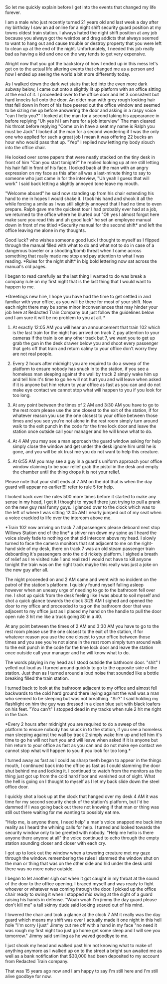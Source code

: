 So let me quickly explain before I get into the events that changed my life forever. 

I am a male who just recently turned 21 years old and last week a day after my birthday I saw an ad online for a night shift security guard position at my towns oldest train station. I always hated the night shift position at any job because you always got the weirdos and drug addicts that always seemed to want to hang out and cause trouble or destroy property that you were left to clean up at the end of the night. Unfortunately, I needed this job really bad as having a kid and one on the way tends to get very expensive. 

Alright now that you got the backstory of how I ended up in this mess let's get on to the actual life altering events that changed me as a person and how I ended up seeing the world a bit more differently today. 

As I walked down the dark wet stairs that led into the even more dark subway below, I came out onto a slightly lit up platform with an office sitting at the end of it. I proceeded over to the office door and let 3 consistent but hard knocks fall onto the door. An older man with grey rough looking hair that fell down in front of his face peered out the office window and seemed to be sizing me up before answering the door and asking in a raspy voice "can I help you?" I looked at the man for a second taking his appearance in before replying "Uh yes hi I am here for a job interview" The man cleared his throat before replying "Come on in have a seat my name is Ralph you must be Jack" I looked at the man for a second wondering if I was the only one who applied for such a great job I mean it was offering 22 bucks an hour who would pass that up. "Yep" I replied now letting my body slouch into the office chair. 

He looked over some papers that were neatly stacked on the tiny desk in front of him "Can you start tonight?" he replied looking up at me still letting his hair fall in front of his face. I looked back at the man with an angry expression on my face as this after all was a last-minute thing to say to someone who just came in for the interview, "Uh yeah I guess that will work" I said back letting a slightly annoyed tone leave my mouth. 

"Welcome aboard" he said now standing up from his chair extending his hand to me in hopes I would shake it. I took his hand and shook it all the while forcing a smile as I was still slightly annoyed that I had no time to even prepare. Ralph gave me the quickest tour I had probably ever had at a job, we returned to the office where he blurted out "Oh yes I almost forgot here make sure you read this and uh good luck" he set an employee manual down in front of me titled \*Security manual for the second shift\* and left the office leaving me alone in my thoughts. 

Good luck? who wishes someone good luck I thought to myself as I flipped through the manual filled with what to do and what not to do in case of a dangerous traveler or a shooting/bomb threat when I came across something that really made me stop and pay attention to what I was reading. \*Rules for the night shift\* in big bold lettering now sat across the manual's old pages.

I began to read carefully as the last thing I wanted to do was break a company rule on my first night that is the last thing that I would want to happen to me. 

\*Greetings new hire, I hope you have had the time to get settled in and familiar with your office, as you will be there for most of your shift. Now each night there may be some minor inconveniences that may hinder your job here at Redacted Train Company but just follow the guidelines below and I am sure it will be no problem to you at all. \*

1. At exactly 12:05 AM you will hear an announcement that train 102 which is the last train for the night has arrived on track 7, pay attention to your cameras if the train is on any other track but 7, we want you to get up grab the gun in the desk drawer below you and shoot every passenger that gets off that train and return calmy to your office don't worry they are not real people. 

2. Every 2 hours after midnight you are required to do a sweep of the platform to ensure nobody has snuck in to the station, if you see a homeless man sleeping against the wall by track 2 simply wake him up and tell him it's time to go he will not hurt you and will leave when asked if it is anyone but him return to your office as fast as you can and do not make eye contact we cannot stop what will happen to you if you look for too long. 

3. At any point between the times of 2 AM and 3:30 AM you have to go to the rest room please use the one closest to the exit of the station, if for whatever reason you use the one closest to your office between those times and you see you're not alone in the rest room simply turn around walk to the exit punch in the code for the time lock door and leave the station once outside call your manager and he will know what to do. 

4. At 4 AM you may see a man approach the guard window asking for help simply close the window and get under the desk ignore him until he is gone, and you will be ok trust me you do not want to help this creature. 

5. At 6:55 AM you may see a guy in a guard's uniform approach your office window claiming to be your relief grab the pistol in the desk and empty the chamber until the thing drops it is not your relief. 

Please note that your shift ends at 7 AM on the dot that is when the day guard will appear no earlier!!!! refer to rule 5 for help. 



I looked back over the rules 500 more times before it started to make any sense in my head, I get it I thought to myself there just trying to pull a prank on the new guy real funny guys. I glanced over to the clock which was to the left of where I was sitting 12:05 AM I nearly jumped out of my seat when a voice crackled to life over the intercom above me. 

\*Train 102 now arriving on track 7 all passengers please deboard next stop Willows Station end of the line\* a shiver ran down my spine as I heard the voice slowly fade to nothing on that old intercom above my head. I slowly turned to face the camera monitors that sat adjacent to me on the right-hand side of my desk, there on track 7 was an old steam passenger train deboarding it's passengers onto the old rickety platform. I sighed a breath of relief as I re visited rule 1 and realized I would not have to kill anyone tonight the train was on the right track maybe this really was just a joke on the new guy after all. 

The night proceeded on and 2 AM came and went with no incident on the patrol of the station's platform. I quickly found myself falling asleep however when an uneasy urge of needing to go to the bathroom fell over me. I shot up quick from the desk feeling like I was about to soil myself and shot a quick glance towards the clock 3:25 AM I sighed and opened the door to my office and proceeded to tug on the bathroom door that was adjacent to my office just as I placed my hand on the handle to pull the door open rule 3 hit me like a truck going 80 in a 40.

At any point between the times of 2 AM and 3:30 AM you have to go to the rest room please use the one closest to the exit of the station, if for whatever reason you use the one closest to your office between those times and you see you're not alone in the rest room simply turn around walk to the exit punch in the code for the time lock door and leave the station once outside call your manager and he will know what to do.  

The words playing in my head as I stood outside the bathroom door. "shit" I yelled out loud as I turned around quickly to go to the opposite side of the station. Just then as I turned around a loud noise that sounded like a bottle breaking filled the train station. 

I turned back to look at the bathroom adjacent to my office and almost fell backwards to the cold hard ground there laying against the wall was a man who seemed to be sleeping but was not breathing. "Sir?" I said holding my flashlight on him the guy was dressed in a clean blue suit with black loafers on his feet. "You can't" I stopped dead in my tracks when rule 2 hit me right in the face. 

\*Every 2 hours after midnight you are required to do a sweep of the platform to ensure nobody has snuck in to the station, if you see a homeless man sleeping against the wall by track 2 simply wake him up and tell him it's time to go he will not hurt you and will leave when asked if it is anyone but him return to your office as fast as you can and do not make eye contact we cannot stop what will happen to you if you look for too long.\*

I turned away as fast as I could as sharp teeth began to appear in the things mouth, I continued back into the office as fast as I could slamming the door shut behind me and locking it. I continued to watch from the monitors as the thing just got up from the cold hard floor and vanished out of sight. What the hell is going on I thought to myself as I let my back slide down the steel office door. 

I quickly shot a look up at the clock that hanged over my desk 4 AM it was time for my second security check of the station's platform, but I'd be dammed if I was going back out there not knowing if that man or thing was still out there waiting for me wanting to possibly eat me. 

"Help me, is anyone there, I need help" a man's voice snapped me back into reality as I heard the whining calls for help.  I turned and looked towards the security window only to be greeted with nobody. "Help me hello is there anyone there anyone at all" the voice continued to echo through the empty station sounding closer and closer with each cry. 

I got up to look out the window when a towering creature met my gaze through the window. remembering the rules I slammed the window shut on the man or thing that was on the other side and hid under the desk until there was no more noise outside. 

I began to let another sigh out when it got caught in my throat at the sound of the door to the office opening. I braced myself and was ready to fight whoever or whatever was coming through the door. I picked up the office chair ready to swing it when I stopped mid swing at the sight of a guard raising his hands in defense. "Woah woah I'm jimmy the day guard please don't kill me" a tall skinny dude said looking scared out of his mind.

I lowered the chair and took a glance at the clock 7 AM it really was the day guard which means my shift was over I actually made it one night in this hell hole "I'm sorry I just" Jimmy cut me off with a hand in my face "no need it was rough my first night too just go home get some sleep and I will see you tomorrow." Jimmy said smiling as he waved goodbye to me. 

I just shook my head and walked past him not knowing what to make of anything anymore as I walked up on to the street a bright sun awaited me as well as a bank notification that $30,000 had been deposited to my account from Redacted Train company. 

That was 15 years ago now and I am happy to say I'm still here and I'm still alive goodbye for now.